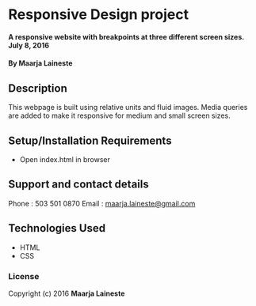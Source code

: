 # Responsive Design project

#### A responsive website with breakpoints at three different screen sizes. July 8, 2016

#### By Maarja Laineste

## Description

This webpage is built using relative units and fluid images. Media queries are added to make it responsive for medium and small screen sizes.

## Setup/Installation Requirements

* Open index.html in browser

## Support and contact details

Phone : 503 501 0870
Email : maarja.laineste@gmail.com

## Technologies Used

* HTML
* CSS

### License

Copyright (c) 2016 **Maarja Laineste**
